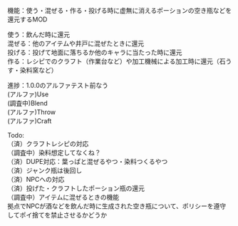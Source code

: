 機能：使う・混ぜる・作る・投げる時に虚無に消えるポーションの空き瓶などを還元するMOD
 
使う：飲んだ時に還元  
混ぜる：他のアイテムや井戸に混ぜたときに還元  
投げる：投げて地面に落ちるか他のキャラに当たった時に還元  
作る：レシピでのクラフト（作業台など）や加工機械による加工時に還元（石うす・染料窯など）

進捗：1.0.0のアルファテスト前なう   
(アルファ)Use  
(調査中)Blend  
(アルファ)Throw  
(アルファ)Craft  

Todo:  
（済）クラフトレシピの対応  
（調査中）染料想定してなくね？  
（済）DUPE対応：葉っぱと混ぜるやつ・染料つくるやつ  
（済）ジャンク瓶は後回し  
（済）NPCへの対応  
（済）投げた・クラフトしたポーション瓶の還元  
（調査中）アイテムに混ぜるときの機能  
拠点でNPCが酒などを飲んだ時に生成された空き瓶について、ポリシーを遵守してポイ捨てを禁止させるかどうか  
